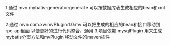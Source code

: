 ﻿1.通过 mvn mybatis-generator:generate 可以按数据库表生成相应的bean和xml文件

2.通过 mvn com.xw:mvPlugin:1.0:mv 可以把生成的相应的bean和接口移动到rpc-api里面 以便更好的进行代码整合，通用
3.项目依赖 mysqlPlugin 用来生成mybatis分页方法和mvPlugin 移动文件的maven插件